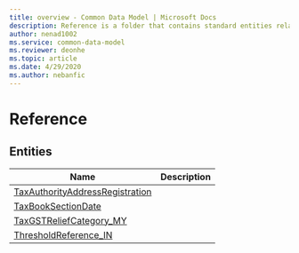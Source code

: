 ```yaml
---
title: overview - Common Data Model | Microsoft Docs
description: Reference is a folder that contains standard entities related to the Common Data Model.
author: nenad1002
ms.service: common-data-model
ms.reviewer: deonhe
ms.topic: article
ms.date: 4/29/2020
ms.author: nebanfic
---
```


# Reference


## Entities

|Name|Description|
|---|---|
|[TaxAuthorityAddressRegistration](TaxAuthorityAddressRegistration.md)||
|[TaxBookSectionDate](TaxBookSectionDate.md)||
|[TaxGSTReliefCategory_MY](TaxGSTReliefCategory_MY.md)||
|[ThresholdReference_IN](ThresholdReference_IN.md)||
